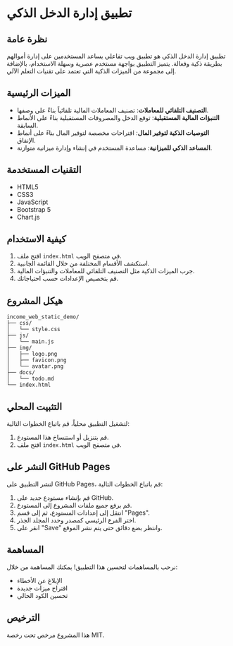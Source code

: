 # تطبيق إدارة الدخل الذكي

## نظرة عامة
تطبيق إدارة الدخل الذكي هو تطبيق ويب تفاعلي يساعد المستخدمين على إدارة أموالهم بطريقة ذكية وفعالة. يتميز التطبيق بواجهة مستخدم عصرية وسهلة الاستخدام، بالإضافة إلى مجموعة من الميزات الذكية التي تعتمد على تقنيات التعلم الآلي.

## الميزات الرئيسية
- **التصنيف التلقائي للمعاملات**: تصنيف المعاملات المالية تلقائياً بناءً على وصفها.
- **التنبؤات المالية المستقبلية**: توقع الدخل والمصروفات المستقبلية بناءً على الأنماط السابقة.
- **التوصيات الذكية لتوفير المال**: اقتراحات مخصصة لتوفير المال بناءً على أنماط الإنفاق.
- **المساعد الذكي للميزانية**: مساعدة المستخدم في إنشاء وإدارة ميزانية متوازنة.

## التقنيات المستخدمة
- HTML5
- CSS3
- JavaScript
- Bootstrap 5
- Chart.js

## كيفية الاستخدام
1. افتح ملف `index.html` في متصفح الويب.
2. استكشف الأقسام المختلفة من خلال القائمة الجانبية.
3. جرب الميزات الذكية مثل التصنيف التلقائي للمعاملات والتنبؤات المالية.
4. قم بتخصيص الإعدادات حسب احتياجاتك.

## هيكل المشروع
```
income_web_static_demo/
├── css/
│   └── style.css
├── js/
│   └── main.js
├── img/
│   ├── logo.png
│   ├── favicon.png
│   └── avatar.png
├── docs/
│   └── todo.md
└── index.html
```

## التثبيت المحلي
لتشغيل التطبيق محلياً، قم باتباع الخطوات التالية:
1. قم بتنزيل أو استنساخ هذا المستودع.
2. افتح ملف `index.html` في متصفح الويب.

## النشر على GitHub Pages
لنشر التطبيق على GitHub Pages، قم باتباع الخطوات التالية:
1. قم بإنشاء مستودع جديد على GitHub.
2. قم برفع جميع ملفات المشروع إلى المستودع.
3. انتقل إلى إعدادات المستودع، ثم إلى قسم "Pages".
4. اختر الفرع الرئيسي كمصدر وحدد المجلد الجذر.
5. انقر على "Save" وانتظر بضع دقائق حتى يتم نشر الموقع.

## المساهمة
نرحب بالمساهمات لتحسين هذا التطبيق! يمكنك المساهمة من خلال:
- الإبلاغ عن الأخطاء
- اقتراح ميزات جديدة
- تحسين الكود الحالي

## الترخيص
هذا المشروع مرخص تحت رخصة MIT.
